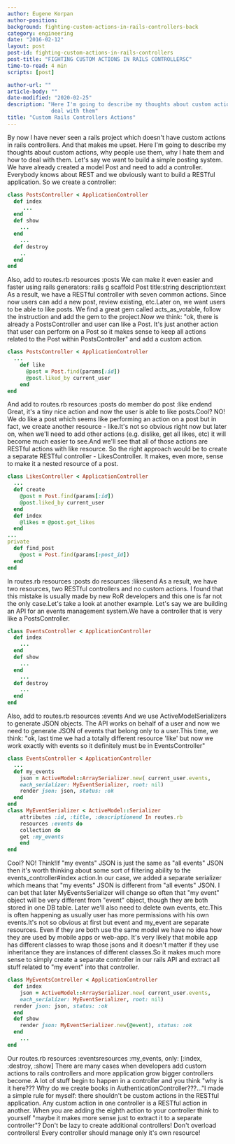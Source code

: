 ```yaml
---
author: Eugene Korpan
author-position:
background: fighting-custom-actions-in-rails-controllers-back
category: engineering
date: "2016-02-12"
layout: post
post-id: fighting-custom-actions-in-rails-controllers
post-title: "FIGHTING CUSTOM ACTIONS IN RAILS CONTROLLERSC"
time-to-read: 4 min
scripts: [post]

author-url: ""
article-body: ""
date-modified: "2020-02-25"
description: "Here I'm going to describe my thoughts about custom actions, why people use them, why I hate them and how to
              deal with them"
title: "Custom Rails Controllers Actions"
---
```


By now I have never seen a rails project which doesn't have custom actions in rails controllers. And that makes me upset.
Here I'm going to describe my thoughts about custom actions, why people use them, why I hate them and how to deal with them.
Let's say we want to build a simple posting system. We have already created a model Post and need to add a controller. Everybody knows about REST and we obviously want to build a RESTful application. So we create a controller:

```ruby
class PostsController < ApplicationController
  def index
     ...
  end
  def show
    ...
  end
    ...
  def destroy
    ..
  end
end
```

Also, add to routes.rb
  resources :posts
We can make it even easier and faster using rails generators: rails g scaffold Post title:string description:text
As a result, we have a RESTful controller with seven common actions. Since now users can add a new post, review existing, etc.Later on, we want users to be able to like posts. We find a great gem called acts_as_votable, follow the instruction and add the gem to the project.Now we think: "ok, there is already a PostsController and user can like a Post. It's just another action that user can perform on a Post so it makes sense to keep all actions related to the Post within PostsController" and add a custom action.

```ruby
class PostsController < ApplicationController
  ...
	def like
	  @post = Post.find(params[:id])
	  @post.liked_by current_user
	end
end
```

And add to routes.rb
resources :posts do  member do    post :like  endend
Great, it's a tiny nice action and now the user is able to like posts.Cool? NO!
We do like a post which seems like performing an action on a post but in fact, we create another resource - like.It's not so obvious right now but later on, when we'll need to add other actions (e.g. dislike, get all likes, etc) it will become much easier to see.And we'll see that all of those actions are RESTful actions with like resource. So the right approach would be to create a separate RESTful controller - LikesController. It makes, even more, sense to make it a nested resource of a post.

```ruby
class LikesController < ApplicationController
  ...
  def create
    @post = Post.find(params[:id])
    @post.liked_by current_user
  end
  def index
    @likes = @post.get_likes
  end
...
private
  def find_post
    @post = Post.find(params[:post_id])
  end
end
```
In routes.rb
resources :posts do  resources :likesend
As a result, we have two resources, two RESTful controllers and no custom actions.
I found that this mistake is usually made by new RoR developers and this one is far not the only case.Let's take a look at another example.
Let's say we are building an API for an events management system.We have a controller that is very like a PostsController.

```ruby
class EventsController < ApplicationController
  def index
    ...
  end
  def show
    ...
  end
    ...
  def destroy
    ...
  end
end
```
Also, add to routes.rb
resources :events
And we use ActiveModelSerializers to generate JSON objects.
The API works on behalf of a user and now we need to generate JSON of events that belong only to a user.This time, we think: "ok, last time we had a totally different resource 'like' but now we work exactly with events so it definitely must be in EventsController"

```ruby
class EventsController < ApplicationController
  ...
  def my_events
    json = ActiveModel::ArraySerializer.new( current_user.events,
    each_serializer: MyEventSerializer, root: nil)
    render json: json, status: :ok
  end
end
class MyEventSerializer < ActiveModel::Serializer
    attributes :id, :title, :descriptionend In routes.rb
    resources :events do
    collection do
    get :my_events
    end
end
```
Cool? NO!
Think!If "my events" JSON is just the same as "all events" JSON then it's worth thinking about some sort of filtering ability to the events_controller#index action.In our case, we added a separate serializer which means that "my events" JSON is different from "all events" JSON. I can bet that later MyEventsSerializer will change so often that "my event" object will be very different from "event" object, though they are both stored in one DB table. Later we'll also need to delete own events, etc.This is often happening as usually user has more permissions with his own events.It's not so obvious at first but event and my_event are separate resources. Even if they are both use the same model we have no idea how they are used by mobile apps or web-app. It's very likely that mobile app has different classes to wrap those jsons and it doesn't matter if they use inheritance they are instances of different classes.So it makes much more sense to simply create a separate controller in our rails API and extract all stuff related to "my event" into that controller.

```ruby
class MyEventsController < ApplicationController
  def index
    json = ActiveModel::ArraySerializer.new( current_user.events,
    each_serializer: MyEventSerializer, root: nil)
  render json: json, status: :ok
  end
  def show
    render json: MyEventSerializer.new(@event), status: :ok
  end
    ...
end
```
Our routes.rb
resources :eventsresources :my_events, only: [:index, :destroy, :show]
There are many cases when developers add custom actions to rails controllers and more application grow bigger controllers become. A lot of stuff begin to happen in a controller and you think "why is it here??? Why do we create books in AuthenticationController???..."I made a simple rule for myself: there shouldn't be custom actions in the RESTful application. Any custom action in one controller is a RESTful action in another.
When you are adding the eighth action to your controller think to yourself "maybe it makes more sense just to extract it to a separate controller"? Don't be lazy to create additional controllers! Don't overload controllers! Every controller should manage only it's own resource!
